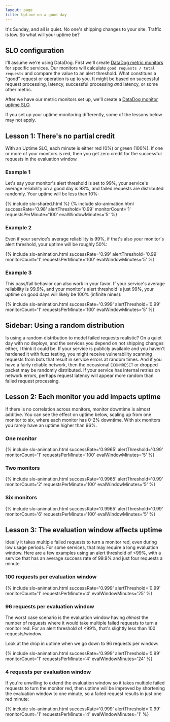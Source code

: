 ```yaml
---
layout: page
title: Uptime on a good day
---
```

It's Sunday, and all is quiet. No one's shipping changes to your site. Traffic is low. So what will your uptime be?

## SLO configuration

I'll assume we're using DataDog. First we'll create [DataDog metric monitors](https://docs.datadoghq.com/monitors/types/metric/?tab=threshold) for specific services. Our monitors will calculate `good requests / total requests` and compare the value to an alert threshold. What constitues a "good" request or operation is up to you. It might be based on successful request processing, latency, successful processing _and_ latency, or some other metric.

After we have our metric monitors set up, we'll create a [DataDog monitor uptime SLO](https://docs.datadoghq.com/service_management/service_level_objectives/monitor/).

If you set up your uptime monitoring differently, some of the lessons below may not apply.

## Lesson 1: There's no partial credit
With an Uptime SLO, each minute is either red (0%) or green (100%). If one or more of your monitors is red, then you get zero credit for the successful requests in the evaluation window.

### Example 1
Let's say your monitor's alert threshold is set to 99%, your service's average reliability on a good day is 98%, and failed requests are distributed randomly. Your uptime will be less than 10%:

{% include slo-shared.html %}
{% include slo-animation.html successRate='0.98' alertThreshold='0.99' monitorCount='1' requestsPerMinute='100' evalWindowMinutes='5' %}

### Example 2
Even if your service's average reliability is 99%, if that's also your monitor's alert threshold, your uptime will be roughly 50%:

{% include slo-animation.html successRate='0.99' alertThreshold='0.99' monitorCount='1' requestsPerMinute='100' evalWindowMinutes='5' %}

### Example 3
This pass/fail behavior can also work in your favor. If your service's average reliability is 99.9%, and your monitor's alert threshold is just 99%, your uptime on good days will likely be 100% (infinite nines):

{% include slo-animation.html successRate='0.999' alertThreshold='0.99' monitorCount='1' requestsPerMinute='100' evalWindowMinutes='5' %}

## Sidebar: Using a random distribution
Is using a random distribution to model failed requests realistic? On a quiet day with no deploys, and the services you depend on not shipping changes either, I think it could be. If your service is publicly available and you haven't hardened it with fuzz testing, you might receive vulnerability scanning requests from bots that result in service errors at random times. And if you have a fairly reliable network, then the occasional `ECONNRESET` or dropped packet may be randomly distributed. If your service has internal retries on network errors, perhaps request latency will appear more random than failed request processing.

## Lesson 2: Each monitor you add impacts uptime
If there is no correlation across monitors, monitor downtime is almost additive. You can see the effect on uptime below, scaling up from one monitor to six, where each monitor has 0-2% downtime. With six monitors you rarely have an uptime higher than 96%.

### One monitor
{% include slo-animation.html successRate='0.9965' alertThreshold='0.99' monitorCount='1' requestsPerMinute='100' evalWindowMinutes='5' %}

### Two monitors
{% include slo-animation.html successRate='0.9965' alertThreshold='0.99' monitorCount='2' requestsPerMinute='100' evalWindowMinutes='5' %}

### Six monitors
{% include slo-animation.html successRate='0.9965' alertThreshold='0.99' monitorCount='6' requestsPerMinute='100' evalWindowMinutes='5' %}

## Lesson 3: The evaluation window affects uptime
Ideally it takes multiple failed requests to turn a monitor red, even during low usage periods. For some services, that may require a long evaluation window. Here are a few examples using an alert threshold of &lt;99%, with a service that has an average success rate of 99.9% and just four requests a minute.

### 100 requests per evaluation window
{% include slo-animation.html successRate='0.999' alertThreshold='0.99' monitorCount='1' requestsPerMinute='4' evalWindowMinutes='25' %}

### 96 requests per evaluation window
The worst case scenario is the evaluation window having _almost_ the number of requests where it would take multiple failed requests to turn a monitor red. For an alert threshold of &lt;99%, that's slightly less than 100 requests/window.

Look at the drop in uptime when we go down to 96 requests per window:

{% include slo-animation.html successRate='0.999' alertThreshold='0.99' monitorCount='1' requestsPerMinute='4' evalWindowMinutes='24' %}

### 4 requests per evaluation window
If you're unwilling to extend the evaluation window so it takes multiple failed requests to turn the monitor red, then uptime will be improved by shortening the evaluation window to one minute, so a failed request results in just one red minute:

{% include slo-animation.html successRate='0.999' alertThreshold='0.99' monitorCount='1' requestsPerMinute='4' evalWindowMinutes='1' %}
